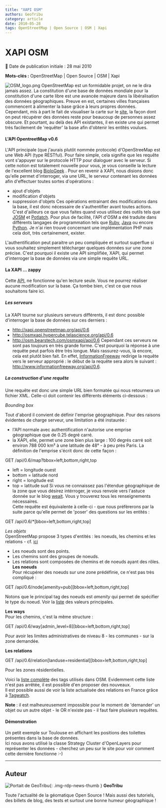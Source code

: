 ```yaml
---
title: "XAPI OSM"
authors: GeoTribu
category: article
date: 2010-05-28
tags: OpenStreetMap | Open Source | OSM | Xapi
---
```


# XAPI OSM

:calendar: Date de publication initiale : 28 mai 2010

**Mots-clés :** OpenStreetMap | Open Source | OSM | Xapi

![OSM_logo.png](https://cdn.geotribu.fr/img/logos-icones/OpenStreetMap/Openstreetmap.png) OpenStreetMap est un formidable projet, on ne le dira jamais assez. La constitution d'une base de données mondiale pour la constitution d'une carte libre est une avancée majeure dans la libéralisation des données géographiques. Preuve en est, certaines villes françaises commencent à alimenter la base grâce à leurs propres données.  
Cependant, mis à part le fait de visualiser la carte sur le [site](http://www.openstreemap.org), la façon dont on peut récupérer des données reste pour beaucoup de personnes assez obscure. Et pourtant, au delà des API existantes, il en existe une qui permet très facilement de 'requêter' la base afin d'obtenir les entités voulues.

#### L'API OpentreetMap v0.6

L'API principale (que j'aurais plutôt nommée protocole) d'OpenStreeMap est une Web API (type RESTful). Pour faire simple, cela signifie que les requête vont s'appuyer sur le protocole HTTP pour dialoguer avec le serveur. Si cette notion est totalement nouvelle pour vous, je vous conseille la lecture de l'excellent blog [BioloGeek](http://www.biologeek.com/rest,traduction,web-semantique/pour-ne-plus-etre-en-rest-comprendre-cette-architecture/) . Pour en revenir à XAPI, nous disions donc qu'elle permet d'interroger, via une URL, le serveur contenant les données afin d'effectuer toutes sortes d'opérations :

* ajout d'objets
* modification d'objets
* suppression d'objets
Ces opérations entrainant des modifications dans la base, il est donc nécessaire de s'authentifier avant toutes actions. C'est d'ailleurs ce que vous faites quand vous utilisez des outils tels que [JOSM](https://wiki.openstreetmap.org/wiki/JOSM) et [Potlatch](https://wiki.openstreetmap.org/wiki/Potlatch). Pour plus de facilité, l'API d'OSM a été traduite dans différents langages de programmation tels que [Ruby](http://osmlib.rubyforge.org/osmlib-base/rdoc/classes/OSM/API.html), [Java](http://sourceforge.net/apps/mediawiki/travelingsales/index.php?title=LibOSM) ou encore [Python](https://wiki.openstreetmap.org/wiki/PythonOsmApi). Je n'ai rien trouvé concernant une implémentation PHP mais cela doit, très certainement, exister.

L'authentification peut paraitre un peu compliquée et surtout superflue si vous souhaitez simplement télécharger quelques données sur une zone précise. C'est pourquoi il existe une API simplifiée, XAPI, qui permet d'interroger la base de données via une simple requête URL.

#### La XAPI ... zappy

Cette [API](https://wiki.openstreetmap.org/wiki/Xapi), ne fonctionne qu'en lecture seule. Vous ne pourrez réaliser aucune modification sur la base. Ça tombe bien, c'est ce que nous souhaitons faire ici.

##### Les serveurs

La XAPI tourne sur plusieurs serveurs différents, il est donc possible d'interroger la base de données sur ces derniers :

* <http://xapi.openstreetmap.org/api/0.6>
* <http://osmxapi.hypercube.telascience.org/api/0.6>
* <http://osm.bearstech.com/osmxapi/api/0.6>
Cependant ces serveurs ne sont pas toujours en très grande forme. C'est pourquoi la réponse à une requête peut parfois être très longue. Mais rassurez-vous, là encore, cela est plutôt bien fait. En effet, [InformationFreeway](http://www.informationfreeway.org/) redirige la requête vers le serveur approprié : le début de la requête sera alors le suivant : <http://www.informationfreeway.org/api/0.6>.

##### La construction d'une requête

Une requête est donc une simple URL bien formatée qui nous retournera un fichier XML. Celle-ci doit contenir les différents éléments ci-dessous :

*Bounding box*

Tout d'abord il convient de définir l'emprise géographique. Pour des raisons évidentes de charge serveur, une limitation a été instaurée :

* l'API normale avec authentification n'autorise une emprise géographique que de 0.25 degré carré.
* la XAPI, elle, permet une zone bien plus large : 100 degrés carré soit environ 788 000 km² à une latitude de 48° - à peu près Paris.
La définition de l'emprise s'écrit donc de cette façon :  

GET /api/0.6/map?bbox=left,bottom,right,top  

* left = longitude ouest
* bottom = latitude nord
* right = longitude est
* top = latitude sud
Si vous ne connaissez pas l'étendue géographique de la zone que vous désirez intérroger, je vous renvoie vers l'astuce donnée sur le blog [weait](http://weait.com/content/map-tiles-and-bounding-boxes). Vous y trouverez tous les renseignements nécessaires.  
Cette requête est équivalente à celle-ci - que nous préfèrerons par la suite parce qu'elle permet de 'poser' des questions sur les entités :

GET /api/0.6/*[bbox=left,bottom,right,top]  

*Les objets*  
OpenStreetMap propose 3 types d'entités : les noeuds, les chemins et les relations - cf. [ici](https://wiki.openstreetmap.org/wiki/Data_Primitives)

* Les noeuds sont des points.
* Les chemins sont des groupes de noeuds.
* Les relations sont composées de chemins et de noeuds ayant des rôles.
**Les noeuds**  
Pour récupérer des noeuds sur une zone prédéfinie, ce n'est pas très compliqué :  

GET /api/0.6/node[amenity=pub][bbox=left,bottom,right,top]  

Notons que le principal tag des noeuds est *amenity* qui permet de spécifier le type du noeud. Voir la [liste](https://wiki.openstreetmap.org/wiki/FR:Key:amenity) des valeurs principales.

**Les ways**  
Pour les chemins, c'est la même structure :  

GET /api/0.6/way[admin\_level=8][bbox=left,bottom,right,top]  

Pour avoir les limites administratives de niveau 8 - les communes - sur la zone demandée.

**Les relations**  

GET /api/0.6/relation[landuse=residential][bbox=left,bottom,right,top]  

Pour les zones résidentielles.

Voici la [liste complète](https://wiki.openstreetmap.org/wiki/FR:Map_Features) des tags utilisés dans OSM. Evidemment cette liste n'est pas arrêtée, il est possible d'en proposer des nouveaux.  
Il est possible aussi de voir la liste actualisée des relations en France grâce à [Tagwatch](http://tagwatch.stoecker.eu/France/En/).

**Note** : il est malheureusement impossible pour le moment de 'demander' un objet ou un autre objet - le OR n'existe pas - il faut faire plusieurs requêtes.

#### Démonstration

Un petit exemple sur Toulouse en affichant les positions des toilettes présentes dans la base de données.  
Ici nous avons utilisé la classe Strategy Cluster d'OpenLayers pour représenter les données - cherchez un peu sur le site pour voir comment cette dernière fonctionne :-)

----

## Auteur

![Portait de GeoTribu](https://cdn.geotribu.fr/img/internal/charte/geotribu_logo_64x64.png){: .img-rdp-news-thumb }
**GeoTribu**

Toute l'actualité de la géomatique Open Source ! Mais aussi des tutoriels, des billets de blog, des tests et surtout une bonne humeur géographique !
